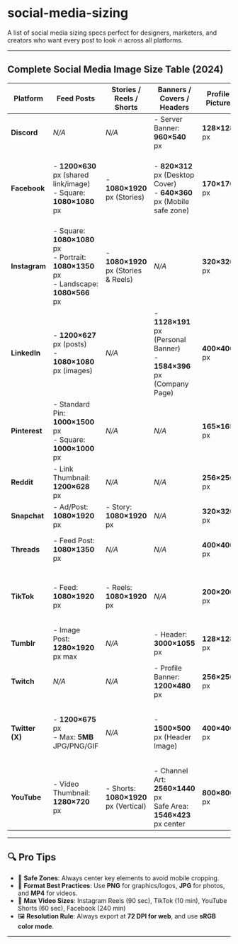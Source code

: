 # social-media-sizing
A list of social media sizing specs perfect for designers, marketers, and creators who want every post to look 🔥 across all platforms.

---

## **Complete Social Media Image Size Table (2024)**

| **Platform**     | **Feed Posts**                                         | **Stories / Reels / Shorts**         | **Banners / Covers / Headers**                          | **Profile Picture**       | **Extras**                                                                 |
|------------------|--------------------------------------------------------|--------------------------------------|----------------------------------------------------------|----------------------------|-----------------------------------------------------------------------------|
| **Discord**      | *N/A*                                                  | *N/A*                                | - Server Banner: **960×540** px                         | **128×128** px             | - Invite splash: **1920×1080** px                                          |
| **Facebook**     | - **1200×630** px (shared link/image) <br> - Square: **1080×1080** px | - **1080×1920** px (Stories)         | - **820×312** px (Desktop Cover) <br> - **640×360** px (Mobile safe zone) | **170×170** px             | - Event Cover: **1200×628** px <br> - Group Cover: **1640×856** px         |
| **Instagram**    | - Square: **1080×1080** px  <br> - Portrait: **1080×1350** px  <br> - Landscape: **1080×566** px | - **1080×1920** px (Stories & Reels) | *N/A*                                                   | **320×320** px             | - Carousel: Same as post size <br> - Thumbnail crop: center-focused        |
| **LinkedIn**     | - **1200×627** px (posts) <br> - **1080×1080** px (images) | *N/A*                                | - **1128×191** px (Personal Banner) <br> - **1584×396** px (Company Page) | **400×400** px             | - Shared link thumbnail: **1200×627** px                                   |
| **Pinterest**    | - Standard Pin: **1000×1500** px <br> - Square: **1000×1000** px | *N/A*                                | *N/A*                                                   | **165×165** px             | - Board cover: **222×150** px                                              |
| **Reddit**       | - Link Thumbnail: **1200×628** px                      | *N/A*                                | *N/A*                                                   | **256×256** px             | - Banner: **1920×384** px (Subreddit)                                      |
| **Snapchat**     | - Ad/Post: **1080×1920** px                            | - Story: **1080×1920** px            | *N/A*                                                   | **320×320** px             | - Geofilter: **1080×2340** px                                              |
| **Threads**      | - Feed Post: **1080×1350** px                          | *N/A*                                | *N/A*                                                   | **400×400** px             | - Similar to Instagram, optimize for mobile                                |
| **TikTok**       | - Feed: **1080×1920** px                               | - Reels: **1080×1920** px            | *N/A*                                                   | **200×200** px             | - Video thumbnail: Keep subject centered, no overlay                       |
| **Tumblr**       | - Image Post: **1280×1920** px max                     | *N/A*                                | - Header: **3000×1055** px                              | **128×128** px             | - Animated GIFs: max 3MB                                                   |
| **Twitch**       | *N/A*                                                  | *N/A*                                | - Profile Banner: **1200×480** px                       | **256×256** px             | - Offline Banner: **1920×1080** px                                         |
| **Twitter (X)**  | - **1200×675** px <br> - Max: **5MB** JPG/PNG/GIF      | *N/A*                                | - **1500×500** px (Header Image)                         | **400×400** px             | - Link preview image: **800×418** px or **800×320** px                     |
| **YouTube**      | - Video Thumbnail: **1280×720** px                     | - Shorts: **1080×1920** px (Vertical) | - Channel Art: **2560×1440** px <br> Safe Area: **1546×423** px center    | **800×800** px             | - Min channel banner upload: **2048×1152** px                              |

---

## 🔍 **Pro Tips**
- 📱 **Safe Zones**: Always center key elements to avoid mobile cropping.
- 💾 **Format Best Practices**: Use **PNG** for graphics/logos, **JPG** for photos, and **MP4** for videos.
- 🎥 **Max Video Sizes**: Instagram Reels (90 sec), TikTok (10 min), YouTube Shorts (60 sec), Facebook (240 min)
- 🖼️ **Resolution Rule**: Always export at **72 DPI for web**, and use **sRGB color mode**.

---
